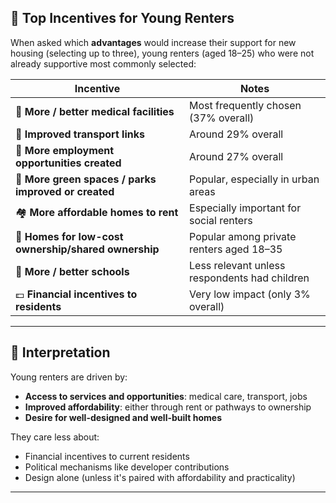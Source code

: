 
## 🎯 Top Incentives for Young Renters

When asked which **advantages** would increase their support for new housing (selecting up to three), young renters (aged 18–25) who were not already supportive most commonly selected:

| **Incentive**                                         | **Notes** |
|-------------------------------------------------------|-----------|
| 🏥 **More / better medical facilities**               | Most frequently chosen (37% overall) |
| 🚉 **Improved transport links**                       | Around 29% overall |
| 💼 **More employment opportunities created**          | Around 27% overall |
| 🌳 **More green spaces / parks improved or created**  | Popular, especially in urban areas |
| 🏘️ **More affordable homes to rent**                  | Especially important for social renters |
| 🏡 **Homes for low-cost ownership/shared ownership**  | Popular among private renters aged 18–35 |
| 🏫 **More / better schools**                          | Less relevant unless respondents had children |
| 💷 **Financial incentives to residents**              | Very low impact (only 3% overall) |

---

## 🧠 Interpretation

Young renters are driven by:

- **Access to services and opportunities**: medical care, transport, jobs
- **Improved affordability**: either through rent or pathways to ownership
- **Desire for well-designed and well-built homes**

They care less about:
- Financial incentives to current residents
- Political mechanisms like developer contributions
- Design alone (unless it's paired with affordability and practicality)

---
